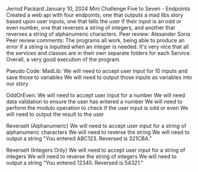 Jerrod Packard
January 10, 2024
Mini Challenge Five to Seven - Endpoints
Created a web api with four endpoints; one that outputs a mad libs story based upon user inputs, one that tells the user if their input is an odd or even number, one that reverses a string of integers, and another that reverses a string of alphanumeric characters.
Peer review: Alexander Soria
Peer review comments: The programs all work, being able to produce an error if a string is inputted when an integer is needed. It's very nice that all the services and classes are in their own separate folders for each Service. Overall, a very good execution of the program.

Pseudo Code:
MadLib:
    We will need to accept user input for 10 inputs and save those to variables
    We will need to output those inputs as variables into our story

OddOrEven:
    We will need to accept user input for a number
    We will need data validation to ensure the user has entered a number
    We will need to perform the modulo operation to check if the user input is odd or even
    We will need to output the result to the user

ReverseIt (Alphanumeric)
    We will need to accept user input for a string of alphanumeric characters
    We will need to reverse the string
    We will need to output a string "You entered ABC123. Reversed is 321CBA."

ReverseIt (Integers Only)
    We will need to accept user input for a string of integers
    We will need to reverse the string of integers
    We will need to output a string "You entered 12345. Reversed is 54321."
